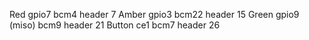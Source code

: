 Red gpio7 bcm4 header 7
Amber gpio3 bcm22 header 15
Green gpio9 (miso) bcm9 header 21
Button ce1 bcm7 header 26
